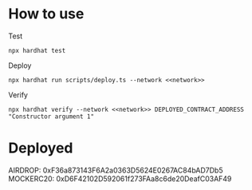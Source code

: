 # How to use
Test
```
npx hardhat test
```

Deploy
```
npx hardhat run scripts/deploy.ts --network <<network>>
```

Verify 
```
npx hardhat verify --network <<network>> DEPLOYED_CONTRACT_ADDRESS "Constructor argument 1"
```


# Deployed

AIRDROP: 0xF36a873143F6A2a0363D5624E0267AC84bAD7Db5
MOCKERC20: 0xD6F42102D592061f273FAa8c6de20DeafC03AF49